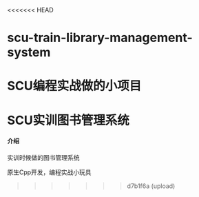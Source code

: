 <<<<<<< HEAD
# scu-train-library-management-system
SCU编程实战做的小项目
=======
# SCU实训图书管理系统

#### 介绍
实训时候做的图书管理系统

原生Cpp开发，编程实战小玩具
>>>>>>> d7b1f6a (upload)
